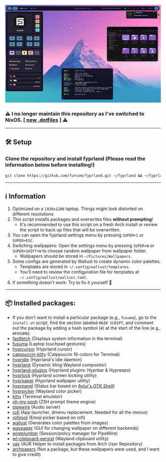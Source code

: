 ![Preview](https://github.com/furcom/fyprland/blob/main/preview.png?raw=true)

### ⚠️ I no longer maintain this repository as I've switched to NixOS. [ [new .dotfiles](https://github.com/furcom/Hypnix) ] ⚠️
---
## 🛠️ Setup
### Clone the repository and install fyprland (Please read the information below before installing!)
```bash
git clone https://github.com/furcom/fyprland.git ~/fyprland && ~/fyprland/install.sh
```
---
## ℹ️ Information
1. Optimized on a `1920x1200` laptop. Things might look distorted on different resolutions.
2. This script installs packages and overwrites files **without prompting**!
    - It's recommended to use this script on a fresh Arch install or review the script to back up files that will be overwritten.
3. You can open the fyprland settings menu by pressing `SUPER+I` or `SUPER+ESC`.
4. Switching wallpapers: Open the settings menu by pressing `SUPER+W` or `SUPER+SHIFT+W` to choose random wallpaper from wallpaper folder.
    - Wallpapers should be stored in `~/Pictures/Wallpapers`.
5. Some configs are generated by Wallust to create dynamic color palettes.
    - Templates are stored in `~/.config/wallust/templates`.
    - You'll need to review the configuration file for templates at `~/.config/wallust/wallust.toml`.
6. If something doesn't work: Try to fix it yourself 🫶
---
## 📦️ Installed packages:
  - If you don't want to install a particular package (e.g., `fusuma`), go to the `install.sh` script, find the section labeled `MAIN SCRIPT`, and comment out the package by adding a hash symbol (`#`) at the start of the line (e.g., `#FUSUMA`).
  - [fastfetch](https://github.com/fastfetch-cli/fastfetch) (Displays system information in the terminal)
  - [fusuma](https://github.com/iberianpig/fusuma) (Laptop touchpad gestures)
  - [hyprcursor](https://github.com/hyprwm/hyprcursor) (Hyprland cursor)
  - [catppuccin-kitty](https://github.com/catppuccin/kitty) (Catppuccin 16-colors for Terminal)
  - [hypridle](https://github.com/hyprwm/hypridle) (Hyprland's idle daemon)
  - [hyprland](https://github.com/hyprwm/Hyprland) (Dynamic tiling Wayland compositor)
  - [hyprland-plugins](https://github.com/hyprwm/hyprland-plugins) (Hyprland plugins: Hyprbar & Hyprexpo)
  - [hyprlock](https://github.com/hyprwm/hyprlock) (Hyprland screen locking utility)
  - [hyprpaper](https://github.com/hyprwm/hyprpaper) (Hyprland wallpaper utility)
  - [hyprpanel](https://github.com/Jas-SinghFSU/HyprPanel) (Status bar based on [Aylur's GTK Shell](https://github.com/Aylur/ags?tab=readme-ov-file))
  - [hyprpicker](https://github.com/hyprwm/hyprpicker) (Wayland color picker)
  - [kitty](https://github.com/kovidgoyal/kitty) (Terminal emulator)
  - [oh-my-posh](https://github.com/JanDeDobbeleer/oh-my-posh) (ZSH prompt theme engine)
 - [pipewire](https://github.com/PipeWire/pipewire) (Audio server)
  - [rofi](https://github.com/davatorium/rofi) (App launcher, dmenu replacement. Needed for all the menus)
  - [rofimoji](https://github.com/fdw/rofimoji) (Emoji picker based on rofi)
  - [wallust](https://codeberg.org/explosion-mental/wallust/) (Generates color palettes from images)
  - [waypaper](https://github.com/anufrievroman/waypaper) (GUI for changing wallpaper on different backends)
  - [wireplumber](https://github.com/PipeWire/wireplumber) (Session/policy manager for PipeWire)
  - [wl-clipboard-persist](https://github.com/Linus789/wl-clip-persist) (Wayland clipboard utility)
  - [yay](https://github.com/Jguer/yay) (AUR Helper to install packages from Arch User Repository)
  - [archpapers](https://github.com/connorslade/ArchPapers?tab=readme-ov-file) (Not a package, but these wallpapers were used, and I want to give credit)
